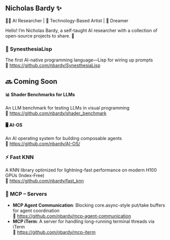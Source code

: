 ## Nicholas Bardy ✨  
👨‍💻 AI Researcher | 🎨 Technology-Based Artist | 🌟 Dreamer

Hello! I’m Nicholas Bardy, a self-taught AI researcher with a collection of open-source projects to share. 🚀

### 🔭 SynesthesiaLisp  
The first AI-native programming language—Lisp for wiring up prompts  
🔗 https://github.com/nbardy/SynesthesiaLisp

## 🔜 Coming Soon

#### 📊 Shader Benchmarks for LLMs  
An LLM benchmark for testing LLMs in visual programming  
🔗 https://github.com/nbardy/shader_benchmark

#### 🖥️ AI-OS  
An AI operating system for building composable agents  
🔗 https://github.com/nbardy/AI-OS/

### ⚡ Fast KNN  
A KNN library optimized for lightning-fast performance on modern H100 GPUs (Index-Free)  
🔗 https://github.com/nbardy/fast_knn

### 🤖 MCP – Servers  
- **MCP Agent Communication**: Blocking core.async-style put/take buffers for agent coordination  
  🔗 https://github.com/nbardy/mcp-agent-communication  
- **MCP iTerm**: A server for handling long-running terminal threads via iTerm  
  🔗 https://github.com/nbardy/mcp-iterm

<!--
**nbardy/nbardy** is a ✨ _special_ ✨ repository because its `README.md` appears on your GitHub profile.
-->
